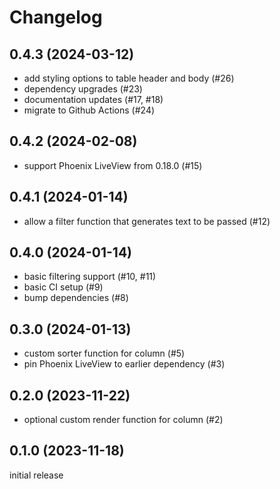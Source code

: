 # Changelog

## 0.4.3 (2024-03-12)

* add styling options to table header and body (#26)
* dependency upgrades (#23)
* documentation updates (#17, #18)
* migrate to Github Actions (#24)

## 0.4.2 (2024-02-08)

* support Phoenix LiveView from 0.18.0 (#15)

## 0.4.1 (2024-01-14)

* allow a filter function that generates text to be passed (#12)

## 0.4.0 (2024-01-14)

* basic filtering support (#10, #11)
* basic CI setup (#9)
* bump dependencies (#8)

## 0.3.0 (2024-01-13)

* custom sorter function for column (#5)
* pin Phoenix LiveView to earlier dependency (#3)

## 0.2.0 (2023-11-22)

* optional custom render function for column (#2)

## 0.1.0 (2023-11-18)

initial release
